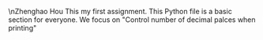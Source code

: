 \nZhenghao Hou
This my first assignment.
This Python file is a basic section for everyone.
We focus on "Control number of decimal palces when printing"
